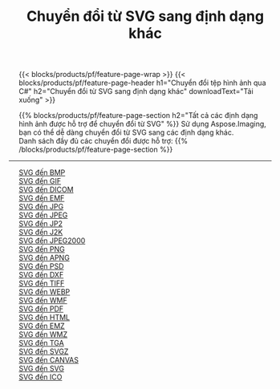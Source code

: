 ﻿---
title: Chuyển đổi từ SVG sang định dạng khác 
weight: 3920
url: /vi/net/conversion/from/svg 
lang: vi
langdirlevel: 2
locales: zh-hans,ja,it,ru,de,es,fr,nl,id,lt,pl,pt,vi,tr,ko,zh-hant,ar,hi,th,sv,cs,uk,he
description: Sử dụng Aspose.Imaging, bạn có thể dễ dàng chuyển đổi từ SVG sang các định dạng khác
---

{{< blocks/products/pf/feature-page-wrap >}}
{{< blocks/products/pf/feature-page-header h1="Chuyển đổi tệp hình ảnh qua C#" h2="Chuyển đổi từ SVG sang định dạng khác" downloadText="Tải xuống" >}}


{{% blocks/products/pf/feature-page-section  h2="Tất cả các định dạng hình ảnh được hỗ trợ để chuyển đổi từ SVG" %}}
Sử dụng Aspose.Imaging, bạn có thể dễ dàng chuyển đổi từ SVG sang các định dạng khác.
<br/>
Danh sách đầy đủ các chuyển đổi được hỗ trợ:
{{% /blocks/products/pf/feature-page-section %}}
<div class="container-fluid productfamilypage bg-gray">
    <div class="convertypes bg-gray agp-content section">
        <div class="container">
		<hr style="margin-left:-20px;"/>
		<div class="row other-converters">
		    <div class='col-md-2 other-converter remove-lp remove-rp'><a href="/imaging/vi/net/conversion/svg-to-bmp" >SVG đến BMP</a></div><div class='col-md-2 other-converter remove-lp remove-rp'><a href="/imaging/vi/net/conversion/svg-to-gif" >SVG đến GIF</a></div><div class='col-md-2 other-converter remove-lp remove-rp'><a href="/imaging/vi/net/conversion/svg-to-dicom" >SVG đến DICOM</a></div><div class='col-md-2 other-converter remove-lp remove-rp'><a href="/imaging/vi/net/conversion/svg-to-emf" >SVG đến EMF</a></div><div class='col-md-2 other-converter remove-lp remove-rp'><a href="/imaging/vi/net/conversion/svg-to-jpg" >SVG đến JPG</a></div><div class='col-md-2 other-converter remove-lp remove-rp'><a href="/imaging/vi/net/conversion/svg-to-jpeg" >SVG đến JPEG</a></div><div class='col-md-2 other-converter remove-lp remove-rp'><a href="/imaging/vi/net/conversion/svg-to-jp2" >SVG đến JP2</a></div><div class='col-md-2 other-converter remove-lp remove-rp'><a href="/imaging/vi/net/conversion/svg-to-j2k" >SVG đến J2K</a></div><div class='col-md-2 other-converter remove-lp remove-rp'><a href="/imaging/vi/net/conversion/svg-to-jpeg2000" >SVG đến JPEG2000</a></div><div class='col-md-2 other-converter remove-lp remove-rp'><a href="/imaging/vi/net/conversion/svg-to-png" >SVG đến PNG</a></div><div class='col-md-2 other-converter remove-lp remove-rp'><a href="/imaging/vi/net/conversion/svg-to-apng" >SVG đến APNG</a></div><div class='col-md-2 other-converter remove-lp remove-rp'><a href="/imaging/vi/net/conversion/svg-to-psd" >SVG đến PSD</a></div><div class='col-md-2 other-converter remove-lp remove-rp'><a href="/imaging/vi/net/conversion/svg-to-dxf" >SVG đến DXF</a></div><div class='col-md-2 other-converter remove-lp remove-rp'><a href="/imaging/vi/net/conversion/svg-to-tiff" >SVG đến TIFF</a></div><div class='col-md-2 other-converter remove-lp remove-rp'><a href="/imaging/vi/net/conversion/svg-to-webp" >SVG đến WEBP</a></div><div class='col-md-2 other-converter remove-lp remove-rp'><a href="/imaging/vi/net/conversion/svg-to-wmf" >SVG đến WMF</a></div><div class='col-md-2 other-converter remove-lp remove-rp'><a href="/imaging/vi/net/conversion/svg-to-pdf" >SVG đến PDF</a></div><div class='col-md-2 other-converter remove-lp remove-rp'><a href="/imaging/vi/net/conversion/svg-to-html" >SVG đến HTML</a></div><div class='col-md-2 other-converter remove-lp remove-rp'><a href="/imaging/vi/net/conversion/svg-to-emz" >SVG đến EMZ</a></div><div class='col-md-2 other-converter remove-lp remove-rp'><a href="/imaging/vi/net/conversion/svg-to-wmz" >SVG đến WMZ</a></div><div class='col-md-2 other-converter remove-lp remove-rp'><a href="/imaging/vi/net/conversion/svg-to-tga" >SVG đến TGA</a></div><div class='col-md-2 other-converter remove-lp remove-rp'><a href="/imaging/vi/net/conversion/svg-to-svgz" >SVG đến SVGZ</a></div><div class='col-md-2 other-converter remove-lp remove-rp'><a href="/imaging/vi/net/conversion/svg-to-canvas" >SVG đến CANVAS</a></div><div class='col-md-2 other-converter remove-lp remove-rp'><a href="/imaging/vi/net/conversion/svg-to-svg" >SVG đến SVG</a></div><div class='col-md-2 other-converter remove-lp remove-rp'><a href="/imaging/vi/net/conversion/svg-to-ico" >SVG đến ICO</a></div>
                </div>
        </div>
    </div>
</div>
<br/>

